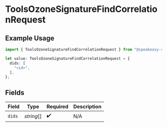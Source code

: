 # ToolsOzoneSignatureFindCorrelationRequest

## Example Usage

```typescript
import { ToolsOzoneSignatureFindCorrelationRequest } from "@speakeasy-sdks/bluesky/models/operations";

let value: ToolsOzoneSignatureFindCorrelationRequest = {
  dids: [
    "<id>",
  ],
};
```

## Fields

| Field              | Type               | Required           | Description        |
| ------------------ | ------------------ | ------------------ | ------------------ |
| `dids`             | *string*[]         | :heavy_check_mark: | N/A                |